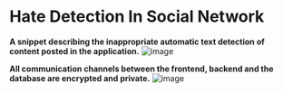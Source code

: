 # Hate Detection In Social Network
**A snippet describing the inappropriate automatic text detection of content posted in the application.**
![image](https://github.com/SriBaraniVasthan/HateDetectionInSocialNetwork/assets/63550126/f6da9d1f-3c3e-472f-9d58-baa5046ebf84)

**All communication channels between the frontend, backend and the database are encrypted and private.**
![image](https://github.com/SriBaraniVasthan/HateDetectionInSocialNetwork/assets/63550126/8ef217d2-0025-4da1-9183-836eaa90ab09)

